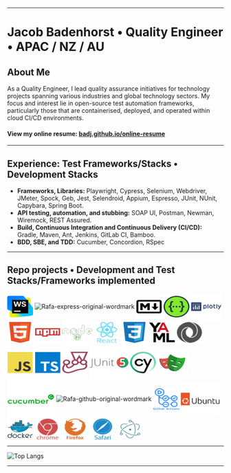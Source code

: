 <hr />

# Jacob Badenhorst • Quality Engineer • APAC / NZ / AU

## About Me

As a Quality Engineer, I lead quality assurance initiatives for technology projects spanning various industries and global technology sectors. My focus and interest lie in open-source test automation frameworks, particularly those that are containerised, deployed, and operated within cloud CI/CD environments.
<br />
#### View my online resume: [badj.github.io/online-resume](https://badj.github.io/online-resume/)
<hr />

## Experience: Test Frameworks/Stacks • Development Stacks

* **Frameworks, Libraries:** Playwright, Cypress, Selenium, Webdriver, JMeter, Spock, Geb, Jest, Selendroid, Appium, Espresso, JUnit, NUnit, Capybara, Spring Boot.
* **API testing, automation, and stubbing:** SOAP UI, Postman, Newman, Wiremock, REST Assured.
* **Build, Continuous Integration and Continuous Delivery (CI/CD):** Gradle, Maven, Ant, Jenkins, GitLab CI, Bamboo.
* **BDD, SBE, and TDD:** Cucumber, Concordion, RSpec

<hr />

## Repo projects • Development and Test Stacks/Frameworks implemented

<p align="left">
<img align="center" alt="Rafa-webstorm" height="50" width="60" src="https://raw.githubusercontent.com/devicons/devicon/refs/heads/master/icons/webstorm/webstorm-original.svg">
<img align="center" alt="Rafa-express-original-wordmark" height="50" width="60" src="http://25ontent.com/devicons/devicon/refs/heads/master/icons/express/express-original-wordmark.svg">
<img align="center" alt="Rafa-markdown" height="50" width="60" src="https://raw.githubusercontent.com/devicons/devicon/refs/heads/master/icons/markdown/markdown-original.svg">
<img align="center" alt="Rafa-swagger" height="50" width="60" src="https://raw.githubusercontent.com/devicons/devicon/refs/heads/master/icons/swagger/swagger-original.svg">
<img align="center" alt="Rafa-plotly" height="60" width="70" src="https://raw.githubusercontent.com/devicons/devicon/refs/heads/master/icons/plotly/plotly-original-wordmark.svg">
<img align="center" alt="Rafa-HTML" height="50" width="60" src="https://raw.githubusercontent.com/devicons/devicon/master/icons/html5/html5-original.svg"> 
<img align="center" alt="Rafa-npm" height="50" width="60" src="https://raw.githubusercontent.com/devicons/devicon/refs/heads/master/icons/npm/npm-original-wordmark.svg">
<img align="center" alt="Rafa-nodejs" height="60" width="70" src="https://raw.githubusercontent.com/devicons/devicon/refs/heads/master/icons/nodejs/nodejs-line-wordmark.svg">
<img align="center" alt="Rafa-react" height="50" width="60" src="https://raw.githubusercontent.com/devicons/devicon/refs/heads/master/icons/react/react-original-wordmark.svg">
<img align="center" alt="Rafa-CSS" height="50" width="60" src="https://raw.githubusercontent.com/devicons/devicon/master/icons/css3/css3-original.svg">
<img align="center" alt="Rafa-yaml" height="50" width="60" src="https://raw.githubusercontent.com/devicons/devicon/refs/heads/master/icons/yaml/yaml-original.svg">
<img align="center" alt="Rafa-json-plain" height="50" width="60" src="https://raw.githubusercontent.com/devicons/devicon/refs/heads/master/icons/json/json-plain.svg">
<img align="center" alt="Rafa-javascript" height="50" width="60" src="https://raw.githubusercontent.com/devicons/devicon/refs/heads/master/icons/javascript/javascript-original.svg">
<img align="center" alt="Rafa-typescript" height="50" width="60" src="https://raw.githubusercontent.com/devicons/devicon/refs/heads/master/icons/typescript/typescript-plain.svg">
<img align="center" alt="Rafa-jest" height="50" width="60" src="https://raw.githubusercontent.com/devicons/devicon/refs/heads/master/icons/jest/jest-plain.svg">
<img align="center" alt="Rafa-junit" height="80" width="90" src="https://raw.githubusercontent.com/devicons/devicon/refs/heads/master/icons/junit/junit-original-wordmark.svg">
<img align="center" alt="Rafa-cypressio" height="50" width="60" src="https://raw.githubusercontent.com/devicons/devicon/refs/heads/master/icons/cypressio/cypressio-original.svg">
<img align="center" alt="Rafa-playwright" height="60" width="70" src="https://raw.githubusercontent.com/devicons/devicon/refs/heads/master/icons/playwright/playwright-original.svg">
<img align="center" alt="Rafa-cucumber" height="90" width="110" src="https://raw.githubusercontent.com/devicons/devicon/refs/heads/master/icons/cucumber/cucumber-plain-wordmark.svg">
<img align="center" alt="Rafa-github-original-wordmark" height="50" width="60" src="https://icons.getbootstrap.com/assets/icons/github.svg">
<img align="center" alt="Rafa-githubactions" height="50" width="60" src="https://raw.githubusercontent.com/devicons/devicon/refs/heads/master/icons/githubactions/githubactions-plain-wordmark.svg">
<img align="center" alt="Rafa-ubuntu" height="80" width="90" src="https://raw.githubusercontent.com/devicons/devicon/refs/heads/master/icons/ubuntu/ubuntu-original-wordmark.svg">
<img align="center" alt="Rafa-docker" height="50" width="60" src="https://raw.githubusercontent.com/devicons/devicon/refs/heads/master/icons/docker/docker-original-wordmark.svg">
<img align="center" alt="Rafa-chrome-plain-wordmark" height="50" width="60" src="https://raw.githubusercontent.com/devicons/devicon/refs/heads/master/icons/chrome/chrome-plain-wordmark.svg">
<img align="center" alt="Rafa-firefox-plain-wordmark" height="50" width="60" src="https://raw.githubusercontent.com/devicons/devicon/refs/heads/master/icons/firefox/firefox-plain-wordmark.svg">
<img align="center" alt="Rafa-safari-plain-wordmark" height="50" width="60" src="https://raw.githubusercontent.com/devicons/devicon/refs/heads/master/icons/safari/safari-plain-wordmark.svg">
<img align="center" alt="Rafa-electron-original" height="50" width="60" src="https://raw.githubusercontent.com/devicons/devicon/refs/heads/master/icons/electron/electron-original.svg">
</p>

<hr />

![Top Langs](https://github-readme-stats.vercel.app/api/top-langs/?username=badj&layout=compact&langs_count=6&theme=transparent)

<hr />
